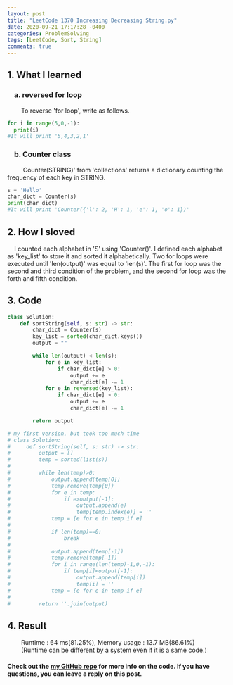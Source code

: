 ```yaml
---
layout: post
title: "LeetCode 1370 Increasing Decreasing String.py"
date: 2020-09-21 17:17:28 -0400
categories: ProblemSolving
tags: [LeetCode, Sort, String]
comments: true
---
```


## 1. What I learned
### &nbsp;&nbsp;&nbsp;&nbsp;a. reversed for loop
&nbsp;&nbsp;&nbsp;&nbsp;&nbsp;&nbsp;&nbsp;&nbsp;To reverse 'for loop', write as follows.
```python
for i in range(5,0,-1):
  print(i)
#It will print '5,4,3,2,1'
```

### &nbsp;&nbsp;&nbsp;&nbsp;b. Counter class  
&nbsp;&nbsp;&nbsp;&nbsp;&nbsp;&nbsp;&nbsp;&nbsp;'Counter(STRING)' from 'collections' returns a dictionary counting the frequency of each key in STRING.
```python
s = 'Hello'
char_dict = Counter(s)
print(char_dict)
#It will print 'Counter({'l': 2, 'H': 1, 'e': 1, 'o': 1})'
```

## 2. How I sloved
&nbsp;&nbsp;&nbsp;&nbsp;I counted each alphabet in 'S' using 'Counter()'. I defined each alphabet as 'key_list' to store it and sorted it alphabetically. Two for loops were executed until 'len(output)' was equal to 'len(s)'. The first for loop was the second and third condition of the problem, and the second for loop was the forth and fifth condition.  

## 3. Code
```python
class Solution:
    def sortString(self, s: str) -> str:
        char_dict = Counter(s)
        key_list = sorted(char_dict.keys())
        output = ""

        while len(output) < len(s):
            for e in key_list:
                if char_dict[e] > 0:
                    output += e
                    char_dict[e] -= 1
            for e in reversed(key_list):
                if char_dict[e] > 0:
                    output += e
                    char_dict[e] -= 1

        return output
```
```python
# my first version, but took too much time
# class Solution:
#     def sortString(self, s: str) -> str:
#         output = []
#         temp = sorted(list(s))
#
#         while len(temp)>0:
#             output.append(temp[0])
#             temp.remove(temp[0])
#             for e in temp:
#                 if e>output[-1]:
#                     output.append(e)
#                     temp[temp.index(e)] = ''
#             temp = [e for e in temp if e]
#
#             if len(temp)==0:
#                 break
#
#             output.append(temp[-1])
#             temp.remove(temp[-1])
#             for i in range(len(temp)-1,0,-1):
#                 if temp[i]<output[-1]:
#                     output.append(temp[i])
#                     temp[i] = ''
#             temp = [e for e in temp if e]
#
#         return ''.join(output)
```
## 4. Result
&nbsp;&nbsp;&nbsp;&nbsp;&nbsp;&nbsp;&nbsp;&nbsp;Runtime : 64 ms(81.25%), Memory usage : 13.7 MB(86.61%)  
&nbsp;&nbsp;&nbsp;&nbsp;&nbsp;&nbsp;&nbsp;&nbsp;(Runtime can be different by a system even if it is a same code.)

#### Check out the [my GitHub repo][hyuk-gh] for more info on the code. If you have questions, you can leave a reply on this post.

[hyuk-gh]:   https://github.com/dlgur1994/StudyAlgorithms
